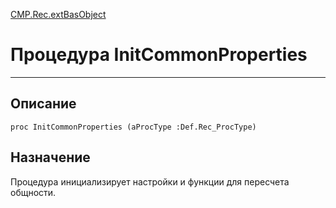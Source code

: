 ﻿---
Link: CMP.Rec.extBasObject.@InitCommonProperties
---

<!---  Навигация
[Имя проекта](#) :
-->
[CMP.Rec.extBasObject](Default)

# Процедура InitCommonProperties
---

## Описание

    proc InitCommonProperties (aProcType :Def.Rec_ProcType)

<!--
## Аргументы{#Args}

### Аргумент1

Описание аргумента 1
-->

## Назначение

Процедура инициализирует настройки и функции для пересчета общности.

<!--
## Пример

    InitCommonProperties...
-->

